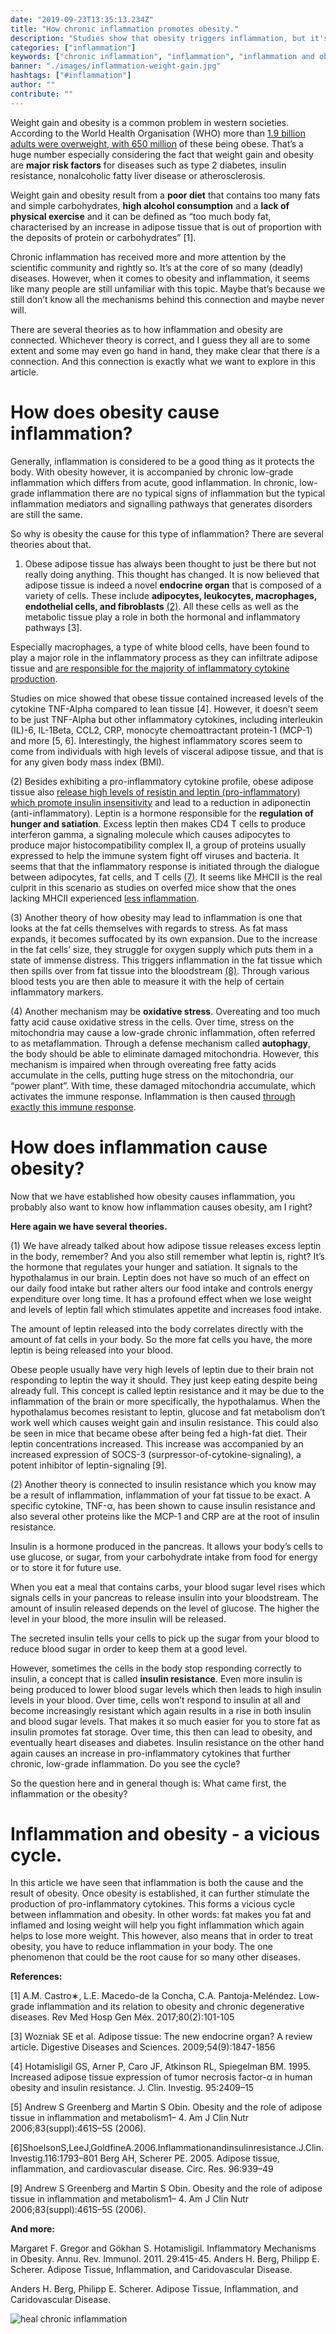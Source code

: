 ```yaml
---
date: "2019-09-23T13:35:13.234Z"
title: "How chronic inflammation promotes obesity."
description: "Studies show that obesity triggers inflammation, but it's also the other way around. Learn how inflammation and obesity play together.»"
categories: ["inflammation"]
keywords: ["chronic inflammation", "inflammation", "inflammation and obesity"]
banner: "./images/inflammation-weight-gain.jpg"
hashtags: ["#inflammation"]
author: ""
contribute: ""
---
```


Weight gain and obesity is a common problem in western societies. According to the World Health Organisation (WHO) more than [1.9 billion adults were overweight, with 650 million](https://www.who.int/news-room/fact-sheets/detail/obesity-and-overweight) of these being obese. That’s a huge number especially considering the fact that weight gain and obesity are **major risk factors** for diseases such as type 2 diabetes, insulin resistance, nonalcoholic fatty liver disease or atherosclerosis. 

Weight gain and obesity result from a **poor diet** that contains too many fats and simple carbohydrates, **high alcohol consumption** and a **lack of physical exercise** and it can be defined as “too much body fat, characterised by an increase in adipose tissue that is out of proportion with the deposits of protein or carbohydrates” [1]. 

Chronic inflammation has received more and more attention by the scientific community and rightly so. It’s at the core of so many (deadly) diseases. However, when it comes to obesity and inflammation, it seems like many people are still unfamiliar with this topic. Maybe that’s because we still don’t know all the mechanisms behind this connection and maybe never will. 

There are several theories as to how inflammation and obesity are connected. Whichever theory is correct, and I guess they all are to some extent and some may even go hand in hand, they make clear that there *is* a connection. And this connection is exactly what we want to explore in this article.

# How does obesity cause inflammation?
Generally, inflammation is considered to be a good thing as it protects the body. With obesity however, it is accompanied by chronic low-grade inflammation which differs from acute, good inflammation. In chronic, low-grade inflammation there are no typical signs of inflammation but the typical inflammation mediators and signalling pathways that generates disorders are still the same. 

So why is obesity the cause for this type of inflammation? There are several theories about that.

1) Obese adipose tissue has always been thought to just be there but not really doing anything. This thought has changed. It is now believed that adipose tissue is indeed a novel **endocrine organ** that is composed of a variety of cells. These include **adipocytes, leukocytes, macrophages, endothelial cells, and fibroblasts** [(2)](https://www.intechopen.com/books/adipose-tissue/adipose-tissue-and-inflammation). All these cells as well as the metabolic tissue play a role in both the hormonal and inflammatory pathways [3]. 

Especially macrophages, a type of white blood cells, have been found to play a major role in the inflammatory process as they can infiltrate adipose tissue and [are responsible for the majority of inflammatory cytokine production](https://www.researchgate.net/publication/44636364_Functional_Food_Targeting_the_Regulation_of_Obesity-Induced_Inflammatory_Responses_and_Pathologies). 

Studies on mice showed that obese tissue contained increased levels of the cytokine TNF-Alpha compared to lean tissue [4]. However, it doesn’t seem to be just TNF-Alpha but other inflammatory cytokines, including interleukin (IL)-6, IL-1Beta, CCL2, CRP, monocyte chemoattractant protein-1 (MCP-1) and more [5, 6]. Interestingly, the highest inflammatory scores seem to come from individuals with high levels of visceral adipose tissue, and that is for any given body mass index (BMI).

(2) Besides exhibiting a pro-inflammatory cytokine profile, obese adipose tissue also [release high levels of resistin and leptin (pro-inflammatory) which promote insulin insensitivity](https://www.intechopen.com/online-first/sex-differences-in-obesity-induced-inflammation) and lead to a reduction in adiponectin (anti-inflammatory). Leptin is a hormone responsible for the **regulation of hunger and satiation**. Excess leptin then makes CD4 T cells to produce interferon gamma, a signaling molecule which causes adipocytes to produce major histocompatibility complex II, a group of proteins usually expressed to help the immune system fight off viruses and bacteria. It seems that that the inflammatory response is initiated through the dialogue between adipocytes, fat cells, and T cells [(7)](https://www.sciencedaily.com/releases/2013/03/130305145145.htm). It seems like MHCII is the real culprit in this scenario as studies on overfed mice show that the ones lacking MHCII experienced [less inflammation](https://www.sciencedaily.com/releases/2013/03/130305145145.htm).

(3) Another theory of how obesity may lead to inflammation is one that looks at the fat cells themselves with regards to stress. As fat mass expands, it becomes suffocated by its own expansion. Due to the increase in the fat cells’ size, they struggle for oxygen supply which puts them in a state of immense distress. This triggers inflammation in the fat tissue which then spills over from fat tissue into the bloodstream [(8)](https://www.exeter.ac.uk/news/research/title_632254_en.html). Through various blood tests you are then able to measure it with the help of certain inflammatory markers. 

(4) Another mechanism may be **oxidative stress**. 
Overeating and too much fatty acid cause oxidative stress in the cells. Over time, stress on the mitochondria may cause a low-grade chronic inflammation, often referred to as metaflammation. Through a defense mechanism called **autophagy**, the body should be able to eliminate damaged mitochondria. However, this mechanism is impaired when through overeating free fatty acids accumulate in the cells, putting huge stress on the mitochondria, our “power plant”. With time, these damaged mitochondria accumulate, which activates the immune response. Inflammation is then caused [through exactly this immune response](https://www.sciencedaily.com/releases/2014/08/140825084836.htm). 

# How does inflammation cause obesity?
Now that we have established how obesity causes inflammation, you probably also want to know how inflammation causes obesity, am I right?

**Here again we have several theories.**

(1) We have already talked about how adipose tissue releases excess leptin in the body, remember? And you also still remember what leptin is, right? It’s the hormone that regulates your hunger and satiation. It signals to the hypothalamus in our brain. Leptin does not have so much of an effect on our daily food intake but rather alters our food intake and controls energy expenditure over long time. It has a profound effect when we lose weight and levels of leptin fall which stimulates appetite and increases food intake. 

The amount of leptin released into the body correlates directly with the amount of fat cells in your body. So the more fat cells you have, the more leptin is being released into your blood. 

Obese people usually have very high levels of leptin due to their brain not responding to leptin the way it should. They just keep eating despite being already full. This concept is called leptin resistance and it may be due to the inflammation of the brain or more specifically, the hypothalamus. When the hypothalamus becomes resistant to leptin, glucose and fat metabolism don’t work well which causes weight gain and insulin resistance. 
This could also be seen in mice that became obese after being fed a high-fat diet. Their leptin concentrations increased. This increase was accompanied by an increased expression of SOCS-3 (surpressor-of-cytokine-signaling), a potent inhibitor of leptin-signaling [9]. 

(2) Another theory is connected to insulin resistance which you know may be a result of inflammation, inflammation of your fat tissue to be exact. A specific cytokine, TNF-α, has been shown to cause insulin resistance and also several other proteins like the MCP-1 and CRP are at the root of insulin resistance.  

Insulin is a hormone produced in the pancreas. It allows your body’s cells to use glucose, or sugar, from your carbohydrate intake from food for energy or to store it for future use. 

When you eat a meal that contains carbs, your blood sugar level rises which signals cells in your pancreas to release insulin into your bloodstream. The amount of insulin released depends on the level of glucose. The higher the level in your blood, the more insulin will be released. 

The secreted insulin tells your cells to pick up the sugar from your blood to reduce blood sugar in order to keep them at a good level. 

However, sometimes the cells in the body stop responding correctly to insulin, a concept that is called **insulin resistance**. Even more insulin is being produced to lower blood sugar levels which then leads to high insulin levels in your blood. Over time, cells won’t respond to insulin at all and become increasingly resistant which again results in a rise in both insulin and blood sugar levels. That makes it so much easier for you to store fat as insulin promotes fat storage. Over time, this then can lead to obesity, and eventually heart diseases and diabetes. Insulin resistance on the other hand again causes an increase in pro-inflammatory cytokines that further chronic, low-grade inflammation. Do you see the cycle?

So the question here and in general though is: What came first, the inflammation or the obesity?

# Inflammation and obesity - a vicious cycle.
In this article we have seen that inflammation is both the cause and the result of obesity. Once obesity is established, it can further stimulate the production of pro-inflammatory cytokines. This forms a vicious cycle between inflammation and obesity. In other words: fat  makes you fat and inflamed and losing weight will help you fight inflammation which again helps to lose more weight. This however, also means that in order to treat obesity, you have to reduce inflammation in your body. The one phenomenon that could be the root cause for so many other diseases. 

**References:**

[1] A.M. Castro∗, L.E. Macedo-de la Concha, C.A. Pantoja-Meléndez. Low-grade inflammation and its relation to obesity and chronic degenerative diseases. Rev Med Hosp Gen Méx. 2017;80(2):101-105

[3] Wozniak SE et al. Adipose tissue: The new endocrine organ? A review article. Digestive Diseases and Sciences. 2009;54(9):1847-1856

[4] Hotamisligil GS, Arner P, Caro JF, Atkinson RL, Spiegelman BM. 1995. Increased adipose tissue expression of tumor necrosis factor-α in human obesity and insulin resistance. J. Clin. Investig. 95:2409–15

[5] Andrew S Greenberg and Martin S Obin. Obesity and the role of adipose tissue in inflammation and metabolism1– 4. Am J Clin Nutr 2006;83(suppl):461S–5S (2006).

[6]ShoelsonS,LeeJ,GoldfineA.2006.Inflammationandinsulinresistance.J.Clin.Investig.116:1793–801 Berg AH, Scherer PE. 2005. Adipose tissue, inflammation, and cardiovascular disease. Circ. Res. 96:939–49

[9] Andrew S Greenberg and Martin S Obin. Obesity and the role of adipose tissue in inflammation and metabolism1– 4. Am J Clin Nutr 2006;83(suppl):461S–5S (2006).

**And more:**

Margaret F. Gregor and Gökhan S. Hotamisligil. Inflammatory Mechanisms in Obesity. Annu. Rev. Immunol. 2011. 29:415-45.
Anders H. Berg, Philipp E. Scherer. Adipose Tissue, Inflammation, and Caridovascular Disease.

Anders H. Berg, Philipp E. Scherer. Adipose Tissue, Inflammation, and Caridovascular Disease.


<Divider />

<NotADoctor />

![heal chronic inflammation](./images/struggling-lose-weight.png)

